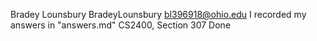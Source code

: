 Bradey Lounsbury
BradeyLounsbury
bl396918@ohio.edu
I recorded my answers in "answers.md"
CS2400, Section 307
Done